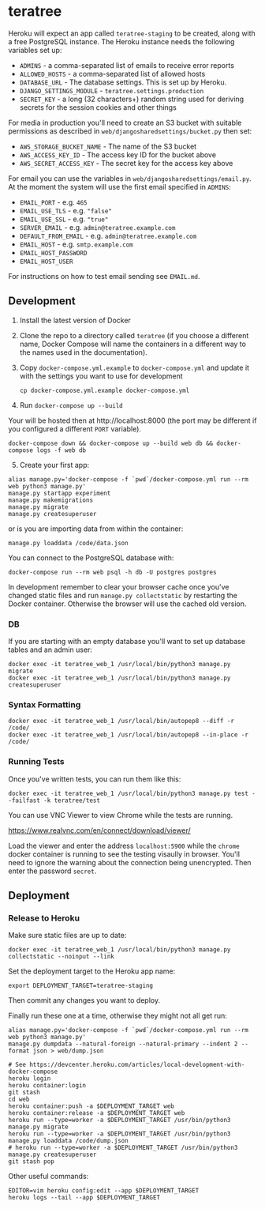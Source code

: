 # teratree

Heroku will expect an app called `teratree-staging` to be created, along with a free PostgreSQL instance. The Heroku instance needs the following variables set up:

* `ADMINS` - a comma-separated list of emails to receive error reports
* `ALLOWED_HOSTS` - a comma-separated list of allowed hosts
* `DATABASE_URL` - The database settings. This is set up by Heroku.
* `DJANGO_SETTINGS_MODULE` - `teratree.settings.production`
* `SECRET_KEY` -  a long (32 characters+) random string used for deriving secrets for the session cookies and other things

For media in production you'll need to create an S3 bucket with suitable permissions as described in `web/djangosharedsettings/bucket.py` then set:

* `AWS_STORAGE_BUCKET_NAME` - The name of the S3 bucket
* `AWS_ACCESS_KEY_ID` - The access key ID for the bucket above
* `AWS_SECRET_ACCESS_KEY` - The secret key for the access key above

For email you can use the variables in `web/djangosharedsettings/email.py`. At the moment the system will use the first email specified in `ADMINS`:

* `EMAIL_PORT` - e.g. `465`
* `EMAIL_USE_TLS` - e.g. `"false"`
* `EMAIL_USE_SSL` - e.g. `"true"`
* `SERVER_EMAIL` - e.g. `admin@teratree.example.com`
* `DEFAULT_FROM_EMAIL` - e.g. `admin@teratree.example.com`
* `EMAIL_HOST` - e.g. `smtp.example.com`
* `EMAIL_HOST_PASSWORD`
* `EMAIL_HOST_USER`

For instructions on how to test email sending see `EMAIL.md`.


## Development

1. Install the latest version of Docker
2. Clone the repo to a directory called `teratree` (if you choose a different name, Docker Compose will name the containers in a different way to the names used in the documentation).
3. Copy `docker-compose.yml.example` to `docker-compose.yml` and update it with the settings you want to use for development

   ```
   cp docker-compose.yml.example docker-compose.yml
   ```

4. Run `docker-compose up --build`

Your will be hosted then at http://localhost:8000 (the port may be different if you configured a different `PORT` variable).

```
docker-compose down && docker-compose up --build web db && docker-compose logs -f web db
```

5. Create your first app:

```
alias manage.py='docker-compose -f `pwd`/docker-compose.yml run --rm web python3 manage.py'
manage.py startapp experiment
manage.py makemigrations
manage.py migrate
manage.py createsuperuser
```

or is you are importing data from within the container:

```
manage.py loaddata /code/data.json
```

You can connect to the PostgreSQL database with:

```
docker-compose run --rm web psql -h db -U postgres postgres
```


In development remember to clear your browser cache once you've changed static files and run `manage.py collectstatic` by restarting the Docker container. Otherwise the browser will use the cached old version.

### DB

If you are starting with an empty database you'll want to set up database tables and an admin user:

```
docker exec -it teratree_web_1 /usr/local/bin/python3 manage.py migrate
docker exec -it teratree_web_1 /usr/local/bin/python3 manage.py createsuperuser
```


### Syntax Formatting

```
docker exec -it teratree_web_1 /usr/local/bin/autopep8 --diff -r /code/
docker exec -it teratree_web_1 /usr/local/bin/autopep8 --in-place -r /code/
```


### Running Tests

Once you've written tests, you can run them like this:

```
docker exec -it teratree_web_1 /usr/local/bin/python3 manage.py test --failfast -k teratree/test
```

You can use VNC Viewer to view Chrome while the tests are running.

https://www.realvnc.com/en/connect/download/viewer/

Load the viewer and enter the address `localhost:5900` while the `chrome` docker container is running to see the testing visaully in browser. You'll need to ignore the warning about the connection being unencrypted. Then enter the password `secret`.


## Deployment

### Release to Heroku

Make sure static files are up to date:

```
docker exec -it teratree_web_1 /usr/local/bin/python3 manage.py collectstatic --noinput --link
```

Set the deployment target to the Heroku app name:

```
export DEPLOYMENT_TARGET=teratree-staging
```

Then commit any changes you want to deploy.

Finally run these one at a time, otherwise they might not all get run:


```
alias manage.py='docker-compose -f `pwd`/docker-compose.yml run --rm web python3 manage.py'
manage.py dumpdata --natural-foreign --natural-primary --indent 2 --format json > web/dump.json

# See https://devcenter.heroku.com/articles/local-development-with-docker-compose
heroku login
heroku container:login
git stash
cd web
heroku container:push -a $DEPLOYMENT_TARGET web
heroku container:release -a $DEPLOYMENT_TARGET web
heroku run --type=worker -a $DEPLOYMENT_TARGET /usr/bin/python3 manage.py migrate
heroku run --type=worker -a $DEPLOYMENT_TARGET /usr/bin/python3 manage.py loaddata /code/dump.json
# heroku run --type=worker -a $DEPLOYMENT_TARGET /usr/bin/python3 manage.py createsuperuser
git stash pop
```

Other useful commands:

```
EDITOR=vim heroku config:edit --app $DEPLOYMENT_TARGET
heroku logs --tail --app $DEPLOYMENT_TARGET
```
